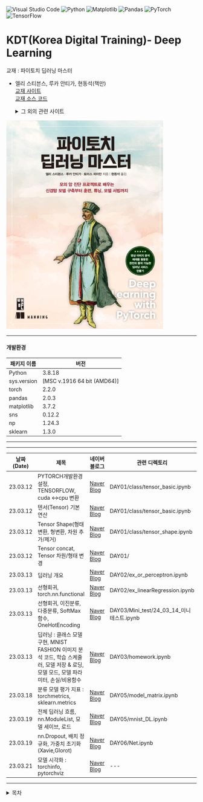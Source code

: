 ![Visual Studio Code](https://img.shields.io/badge/Visual%20Studio%20Code-0078d7.svg?style=for-the-badge&logo=visual-studio-code&logoColor=white)
![Python](https://img.shields.io/badge/python-3670A0?style=for-the-badge&logo=python&logoColor=ffdd54)
![Matplotlib](https://img.shields.io/badge/Matplotlib-%23ffffff.svg?style=for-the-badge&logo=Matplotlib&logoColor=black)
![Pandas](https://img.shields.io/badge/pandas-%23150458.svg?style=for-the-badge&logo=pandas&logoColor=white)
![PyTorch](https://img.shields.io/badge/PyTorch-%23EE4C2C.svg?style=for-the-badge&logo=PyTorch&logoColor=white)
![TensorFlow](https://img.shields.io/badge/TensorFlow-%23FF6F00.svg?style=for-the-badge&logo=TensorFlow&logoColor=white)

# KDT(Korea Digital Training)- Deep Learning

교재 : 파이토치 딥러닝 마스터

- 엘리 스티븐스, 루카 안티가, 현동석(책만)  
   [교재 사이트](https://product.kyobobook.co.kr/detail/S000061353646)  
   [교재 소스 코드](https://github.com/deep-learning-with-pytorch/dlwpt-code)
    <details>
    <summary>
      그 외의 관련 사이트
    </summary>

  [딥러닝 관련 카탈로그](https://www.manning.com/catalog#section-83)
  [교재 Github](https://github.com/onlybooks/pytorch)
  </details>

![alt text](image.png)

<hr/>

#### 개발환경

| 패키지 이름 | 버전                        |
| ----------- | --------------------------- |
| Python      | 3.8.18                      |
| sys.version | [MSC v.1916 64 bit (AMD64)] |
| torch       | 2.2.0                       |
| pandas      | 2.0.3                       |
| matplotlib  | 3.7.2                       |
| sns         | 0.12.2                      |
| np          | 1.24.3                      |
| sklearn     | 1.3.0                       |

<hr/>

<hr/>   
   
|날짜(Date) | 제목 | 네이버 블로그 | 관련 디렉토리 |
| --------  | ---  | -----------| ------------|
| 23.03.12  | PYTORCH개발환경설정, TENSORFLOW, cuda <->cpu 변환| [Naver Blog](https://blog.naver.com/mathnoah/223380692140)| DAY01/class/tensor_basic.ipynb  |
| 23.03.12  |텐서(Tensor) 기본 연산| [Naver Blog](https://blog.naver.com/mathnoah/223380894984)| DAY01/class/tensor_basic.ipynb  |
| 23.03.12  |Tensor Shape(형태 변환, 형변환, 차원 추가/제거) | [Naver Blog](https://blog.naver.com/mathnoah/223381016264)| DAY01/class/tensor_shape.ipynb |
| 23.03.12  |Tensor concat, Tensor 차원/형태 변경| [Naver Blog](https://blog.naver.com/mathnoah/223381063931)| DAY01/ |
| 23.03.13  | 딥러닝 개요| [Naver Blog](https://blog.naver.com/mathnoah/223382007319)| DAY02/ex_or_perceptron.ipynb |
| 23.03.13  |선형회귀, torch.nn.functional | [Naver Blog](https://blog.naver.com/mathnoah/223382134810)| DAY02/ex_linearRegression.ipynb |
| 23.03.13  |선형회귀, 이진분류, 다중분류, SoftMax함수, OneHotEncoding| [Naver Blog](https://blog.naver.com/mathnoah/223383139478)| DAY03/Mini_test/24_03_14_미니테스트.ipynb |
| 23.03.13  |딥러닝 : 클래스 모델 구현, MNIST FASHION 이미지 분석 코드, 학습 스케줄러, 모델 저장 & 로딩, 모델 모드, 모델 파라미터, 손실/비용함수| [Naver Blog](https://blog.naver.com/mathnoah/223383596058)| DAY03/homework.ipynb |
| 23.03.18  | 분류 모델 평가 지표 : torchmetrics, sklearn.metrics| [Naver Blog](https://blog.naver.com/mathnoah/223386883614)| DAY05/model_matrix.ipynb |
| 23.03.19  | 전체 딥러닝 흐름, nn.ModuleList, 모델 세이브, 로드 | [Naver Blog](https://blog.naver.com/mathnoah/223388001130)| DAY05/mnist_DL.ipynb |
| 23.03.19  | nn.Dropout, 배치 정규화, 가중치 초기화(Xavie,Glorot)| [Naver Blog](https://blog.naver.com/mathnoah/223388211196)| DAY06/Net.ipynb |
| 23.03.21  | 모델 시각화 : torchinfo, pytorchviz| [Naver Blog](https://blog.naver.com/mathnoah/223390778524)| ---|

<hr/>

<details>
  <summary>
    목차
  </summary>
  \
  1장 딥러닝과 파이토치 라이브러리 소개
__1.1 딥러닝 혁명
__1.2 딥러닝을 위한 파이토치
__1.3 왜 파이토치인가?
____1.3.1 딥러닝 경쟁 구도
__1.4 파이토치 딥러닝 프로젝트 둘러보기
__1.5 하드웨어와 소프트웨어 요구사항
____1.5.1 주피터 노트북
__1.6 연습 문제
__1.7 핵심 요약

2장 사전 훈련된 신경망
**2.1 이미지를 인식하는 사전 훈련된 신경망
\_\_**2.1.1 이미지 인식을 위해 사전 훈련된 신경망 가져오기
\_**\_2.1.2 알렉스넷
\_\_**2.1.3 레즈넷
\_**\_2.1.4 준비, 시...작 전에 잠깐만
\_\_**2.1.5 실행!
\_**\_2.2 가짜 이미지를 만드는 사전 훈련된 모델
\_\_**2.2.1 GAN 게임
\_**\_2.2.2 사이클GAN
\_\_**2.2.3 말을 얼룩말로 바꾸는 신경망
**2.3 장면을 설명하는 사전 훈련된 신경망
\_\_**2.3.1 뉴럴토크2
**2.4 토치 허브
**2.5 결론
**2.6 연습 문제
**2.7 핵심 요약

3장 텐서 구조체
**3.1 부동소수점 수의 세계
**3.2 텐서: 다차원 배열
\_**\_3.2.1 파이썬 리스트에서 파이토치 텐서로
\_\_**3.2.2 첫 텐서 만들어보기
\_**\_3.2.3 텐서의 핵심
**3.3 텐서 인덱싱
**3.4 이름이 있는 텐서
**3.5 텐서 요소 타입
\_**\_3.5.1 dtype으로 숫자 타입 지정하기
\_\_**3.5.2 모든 경우에 사용하는 dtype
\_**\_3.5.3 텐서의 dtype 속성 관리
**3.6 텐서 API
**3.7 텐서를 저장소 관점에서 머릿속에 그려보기
\_\_**3.7.1 저장 공간 인덱싱
\_**\_3.7.2 저장된 값을 수정하기: 텐서 내부 연산
**3.8 텐서 메타데이터: 사이즈, 오프셋, 스트라이드
\_**\_3.8.1 다른 텐서의 저장 공간에 대한 뷰 만들기
\_\_**3.8.2 복사 없이 텐서 전치하기
\_**\_3.8.3 더 높은 차원에서의 전치 연산
\_\_**3.8.4 인접한 텐서
**3.9 텐서를 GPU로 옮기기
\_\_**3.9.1 텐서 디바이스 속성 관리
**3.10 넘파이 호환
**3.11 일반화된 텐서도 텐서다
**3.12 텐서 직렬화
\_\_**3.12.1 h5py로 HDF5 병렬화하기
**3.13 결론
**3.14 연습 문제
\_\_3.15 핵심 요약

4장 실제 데이터를 텐서로 표현해보기
**4.1 이미지 다루기
\_\_**4.1.1 컬러 채널 더하기
\_**\_4.1.2 이미지 파일 로딩
\_\_**4.1.3 레이아웃 변경하기
\_**\_4.1.4 데이터 정규화
**4.2 3차원 이미지: 용적 데이터
\_**\_4.2.1 특수 포맷 로딩
**4.3 테이블 데이터 표현하기
\_**\_4.3.1 실세계 데이터셋 사용하기
\_\_**4.3.2 와인 데이터를 텐서로 읽어오기
\_**\_4.3.3 점수 표현하기
\_\_**4.3.4 원핫 인코딩
\_**\_4.3.5 언제 카테고리화 할 것인가
\_\_**4.3.6 임계값으로 찾기
**4.4 시계열 데이터 다루기
\_\_**4.4.1 시간 차원 더하기
\_**\_4.4.2 시간 단위로 데이터 만들기
\_\_**4.4.3 훈련 준비
**4.5 텍스트 표현하기
\_\_**4.5.1 텍스트를 숫자로 변환하기
\_**\_4.5.2 문자 원핫 인코딩
\_\_**4.5.3 모든 단어를 원핫 인코딩하기
\_**\_4.5.4 텍스트 임베딩
\_\_**4.5.5 청사진으로서의 텍스트 임베딩
**4.6 결론
**4.7 연습 문제
\_\_4.8 핵심 요약

5장 학습 기법
**5.1 시대를 초월하는 모델링 학습
**5.2 학습은 파라미터 추정에 불과하다
\_**\_5.2.1 온도 문제
\_\_**5.2.2 데이터 수집
\_**\_5.2.3 데이터 시각화
\_\_**5.2.4 먼저 선형 모델을 골라 시도해보기
**5.3 손실을 줄이기 위한 방안
\_\_**5.3.1 파이토치로 문제 풀어보기
**5.4 경사를 따라 내려가기
\_\_**5.4.1 손실 줄이기
\_**\_5.4.2 분석
\_\_**5.4.3 모델 적합을 위한 반복
\_**\_5.4.4 입력 정규화
\_\_**5.4.5 (다시 해보는) 시각화
**5.5 파이토치의 자동미분: 모든 것을 역전파하라
\_\_**5.5.1 기울기 자동 계산
\_**\_5.5.2 골라쓰는 옵티마이저
\_\_**5.5.3 훈련, 검증, 과적합
\_**\_5.5.4 자동미분의 주의사항과 자동미분 끄기
**5.6 결론
**5.7 연습 문제
**5.8 핵심 요약

6장 신경망을 활용한 데이터 적합
**6.1 인공 뉴런
\_\_**6.1.1 다중 계층 신경망 합성하기
\_**\_6.1.2 오차 함수
\_\_**6.1.3 우리에게 필요한 건 활성 함수
\_**\_6.1.4 그 밖의 활성 함수
\_\_**6.1.5 최적의 활성 함수 고르기
\_**\_6.1.6 신경망에서 학습의 의미
**6.2 파이토치 nn 모듈
\_**\_6.2.1 forward 대신 **call** 사용하기
\_\_**6.2.2 다시 선형 모델로
**6.3 드디어 신경망
\_\_**6.3.1 선형 모델 대체하기
\_**\_6.3.2 파라미터 살펴보기
\_\_**6.3.3 선형 모델과 비교하기
**6.4 결론
**6.5 연습 문제
\_\_6.6 핵심 요약

7장 새와 비행기 구별하기: 이미지 학습
**7.1 작은 이미지를 모아 놓은 데이터셋
\_\_**7.1.1 CIFAR-10 다운로드
\_**\_7.1.2 데이터셋 클래스
\_\_**7.1.3 데이터 변환
\_**\_7.1.4 데이터 정규화
**7.2 새와 비행기를 구별하기
\_**\_7.2.1 데이터셋 구축
\_\_**7.2.2 완전 연결 모델
\_**\_7.2.3 분류기의 출력
\_\_**7.2.4 출력을 확률로 표현하기
\_**\_7.2.5 분류를 위한 손실값
\_\_**7.2.6 분류기 훈련
\_**\_7.2.7 완전 연결의 한계
**7.3 결론
**7.4 연습 문제
**7.5 핵심 요약

8장 컨볼루션을 활용한 일반화
**8.1 컨볼루션
\_\_**8.1.1 컨볼루션의 역할
**8.2 컨볼루션 사용해보기
\_\_**8.2.1 경계 패딩하기
\_**\_8.2.2 컨볼루션으로 피처 찾아내기
\_\_**8.2.3 깊이와 풀링으로 한 단계 더 인식하기
\_**\_8.2.4 우리의 신경망에 적용하기
**8.3 nn.Module 서브클래싱하기
\_**\_8.3.1 nn.Module로 정의된 우리의 신경망
\_\_**8.3.2 파이토치가 파라미터와 서브모듈을 유지하는 방법
\_**\_8.3.3 함수형 API
**8.4 우리가 만든 컨볼루션 신경망 훈련시키기
\_**\_8.4.1 정확도 측정
\_\_**8.4.2 모델을 저장하고 불러오기
\_**\_8.4.3 GPU에서 훈련시키기
**8.5 모델 설계
\_**\_8.5.1 메모리 용량 늘리기: 너비
\_\_**8.5.2 모델이 수렴하고 일반화하도록 돕는 방법: 정규화
\_**\_8.5.3 더 복잡한 구조를 배우기 위해 깊이 파헤치기: 깊이
\_\_**8.5.4 모델의 성능 비교
\_**\_8.5.5 이미 오래된 방식
**8.6 결론
**8.7 연습 문제
**8.8 핵심 요약

[2부] 실전 이미지 학습: 폐암 조기 진단

9장 암과 싸워 이기기 위한 파이토치 활용
**9.1 사용 사례 소개
**9.2 대규모 프로젝트 준비
**9.3 CT 스캔이란
**9.4 프로젝트: 엔드투엔드 폐암 진단기
\_**\_9.4.1 신경망이 동작할 때까지 데이터를 던져넣을 수 없는 이유
\_\_**9.4.2 결절이란 무엇인가
\_**\_9.4.3 데이터 소스: LUNA 그랜드 챌린지
\_\_**9.4.4 LUNA 데이터 다운로드
**9.5 결론
**9.6 핵심 요약

10장 여러 데이터 소스를 통합 데이터셋으로 합치기
**10.1 원본 CT 데이터 파일
**10.2 LUNA 애노테이션 데이터 파싱
\_**\_10.2.1 훈련셋과 검증셋
\_\_**10.2.2 애노테이션 데이터와 후보 데이터 합치기
**10.3 개별 CT 스캔 로딩
\_\_**10.3.1 하운스필드 단위
**10.4 환자 좌표계를 사용해 결절 위치 정하기
\_\_**10.4.1 환자 좌표계
\_**\_10.4.2 CT 스캔 형태와 복셀 크기
\_\_**10.4.3 밀리미터를 복셀 주소로 변환하기
\_**\_10.4.4 CT 스캔에서 결절 추출하기
**10.5 간단한 데이터셋 구현
\_**\_10.5.1 getCtRawCandidate 함수로 후보 배열 캐싱하기
\_\_**10.5.2 LunaDataset.**init**으로 데이터셋 만들기
\_**\_10.5.3 훈련/검증 분리
\_\_**10.5.4 데이터 렌더링
**10.6 결론
**10.7 연습 문제
\_\_10.8 핵심 요약

11장 종양 탐지를 위한 분류 모델 훈련
**11.1 기본 모델과 훈련 루프
**11.2 애플리케이션의 메인 진입점
**11.3 사전 훈련 설정과 초기화
\_\_**11.3.1 모델과 옵티마이저 초기화
\_**\_11.3.2 데이터 로더의 관리와 데이터 공급
**11.4 첫 번째 경로 신경망 설계
\_**\_11.4.1 핵심 컨볼루션
\_\_**11.4.2 전체 모델
**11.5 모델 훈련과 검증
\_\_**11.5.1 computeBatchLoss 함수
\_**\_11.5.2 훈련 때와 유사한 검증 루프
**11.6 성능 메트릭 출력
\_**\_11.6.1 logMetrics 함수
**11.7 훈련 스크립트 실행
\_**\_11.7.1 훈련에 필요한 데이터
\_\_**11.7.2 막간을 활용해 enumerateWithEstimate 함수 알아보기
**11.8 모델 평가: 정확도 99.7%라면 잘 끝난 것일까?
**11.9 텐서보드로 훈련 관련 메트릭을 그려보기
\_**\_11.9.1 텐서보드 실행
\_\_**11.9.2 메트릭 로깅 함수가 텐서보드를 지원하도록 만들기
**11.10 모델이 결절 탐지를 학습하지 못하는 이유
**11.11 결론
**11.12 연습 문제
**11.13 핵심 요약

12장 메트릭과 증강을 활용한 훈련 개선
**12.1 개선을 위한 상위 계획
**12.2 착한 개와 나쁜 녀석: 거짓 양성과 거짓 음성
**12.3 긍정과 부정의 경우를 도식화하기
\_\_**12.3.1 아무나 보고 짖는 록시의 장점은 재현율
\_**\_12.3.2 잠은 많아도 도둑은 잘 잡는 프레스톤의 특기는 정밀도
\_\_**12.3.3 logMetrics으로 정밀도와 재현율 구하기
\_**\_12.3.4 궁극의 메트릭: F1 점수
\_\_**12.3.5 새 메트릭으로 모델이 잘 동작하는지 확인하기
**12.4 이상적인 데이터셋의 모습
\_\_**12.4.1 데이터를 실제보다 ‘이상’에 가깝게 만들기
\_**\_12.4.2 균형잡힌 LunaDataset으로 훈련시킨 결과의 차이
\_\_**12.4.3 과적합 증상 알아채기
**12.5 과적합 문제 다시 살펴보기
\_\_**12.5.1 과적합된 얼굴-나이 예측 모델
**12.6 데이터 증강으로 과적합 방지하기
\_\_**12.6.1 특별 데이터 증강 기술
\_**\_12.6.2 데이터 증강 효과 확인하기
**12.7 결론
**12.8 연습 문제
**12.9 핵심 요약

13장 세그멘테이션을 활용한 의심 결절 탐색
**13.1 프로젝트에 두 번째 모델 추가하기
**13.2 다양한 세그멘테이션 유형
**13.3 시맨틱 세그멘테이션: 픽셀 단위 분류
\_\_**13.3.1 유넷 아키텍처
**13.4 세그멘테이션을 위한 모델 업데이트
\_\_**13.4.1 기성품 모델을 프로젝트에 적용하기
**13.5 세그멘테이션을 위한 데이터셋 업데이트
\_\_**13.5.1 매우 제한된 입력 크기를 갖는 유넷
\_**\_13.5.2 2차원 vs 3차원 데이터의 유넷 사용시 장단점
\_\_**13.5.3 실측 데이터 만들기
\_**\_13.5.4 Luna2dSegmentationDataset 구현
\_\_**13.5.5 훈련 데이터와 검증 데이터 설계
\_**\_13.5.6 TrainingLuna2dSegmentationDataset 구현
\_\_**13.5.7 GPU에서 돌리는 증강
**13.6 세그멘테이션을 위한 훈련 스크립트 업데이트
\_\_**13.6.1 세그멘테이션과 증강 모델 초기화
\_**\_13.6.2 아담 옵티마이저 사용하기
\_\_**13.6.3 다이스 손실
\_**\_13.6.4 이미지를 텐서보드에 넣기
\_\_**13.6.5 메트릭 로깅 업데이트
\_**\_13.6.6 모델 저장
**13.7 결과
**13.8 결론
**13.9 연습 문제
\_\_13.10 핵심 요약

14장 엔드투엔드 결절 분석, 그리고 남겨진 과제
**14.1 결승선을 향하여
**14.2 검증셋 독립
**14.3 CT 세그멘테이션과 결절 후보 분류 연결
\_\_**14.3.1 세그멘테이션
\_**\_14.3.2 복셀을 그룹화하여 결절 후보로 만들기
\_\_**14.3.3 결절을 찾았나? 거짓 양성을 줄이기 위한 분류
**14.4 정량적인 검증
**14.5 악성 예측
\_**\_14.5.1 악성 정보 습득
\_\_**14.5.2 AUC 베이스라인: 직경으로 분류하기
\_**\_14.5.3 이전 가중치의 재활용: 미세 튜닝
\_\_**14.5.4 텐서보드에서의 더 많은 출력
**14.6 진단을 통해 보게되는 것
\_\_**14.6.1 훈련셋, 검증셋, 테스트셋
**14.7 다음 단계는? 더 많은 데이터와 영감이 필요하다
\_\_**14.7.1 과적합 방지: 더 나은 정규화
\_**\_14.7.2 정제된 훈련 데이터
\_\_**14.7.3 결과 비교와 리서치 논문
**14.8 결론
\_\_**14.8.1 커튼 뒤에서
**14.9 연습 문제
**14.10 핵심 요약

[3부] 드디어, 배포

15장 제품으로 배포하기
**15.1 파이토치 모델 서빙
\_\_**15.1.1 플라스크에 들어간 모델
\_**\_15.1.2 배포 시 바라는 점
\_\_**15.1.3 배치 요청
**15.2 모델 내보내기
\_\_**15.2.1 ONNX로 파이토치를 넘어서는 호환성 확보
\_**\_15.2.2 파이토치로 내보내기: 추적
\_\_**15.2.3 추적된 모델로 만든 서버
**15.3 파이토치 JIT 동작
\_\_**15.3.1 전통적인 파이썬/파이토치를 넘어서기
\_**\_15.3.2 인터페이스와 백엔드 관점에서의 파이토치
\_\_**15.3.3 토치스크립트
\_**\_15.3.4 추적 가능하도록 토치스크립트로 만들기
**15.4 LibTorch: C++ 파이토치
\_**\_15.4.1 JIT로 처리된 모델을 C++로 실행하기
\_\_**15.4.2 시작부터 C++: C++ API
**15.5 모바일
\_\_**15.5.1 효율성 개선: 모델 설계와 양자화
**15.6 최근 기술: 파이토치 모델 엔터프라이즈 서빙
**15.7 결론
**15.8 연습 문제
**15.9 핵심 요약

</details>
